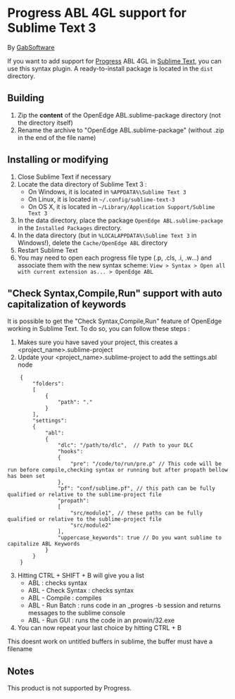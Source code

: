 # Progress ABL 4GL support for Sublime Text 3

By [GabSoftware](http://www.gabsoftware.com/)

If you want to add support for [Progress](http://www.progress.com/) ABL 4GL in [Sublime Text](http://www.sublimetext.com/), you can use this syntax plugin.
A ready-to-install package is located in the `dist` directory.

## Building

1. Zip the **content** of the OpenEdge ABL.sublime-package directory (not the directory itself)
2. Rename the archive to "OpenEdge ABL.sublime-package" (without .zip in the end of the file name)

## Installing or modifying

1. Close Sublime Text if necessary
2. Locate the data directory of Sublime Text 3 :
   * On Windows, it is located in `%APPDATA%\Sublime Text 3`
   * On Linux, it is located in `~/.config/sublime-text-3`
   * On OS X, it is located in `~/Library/Application Support/Sublime Text 3`
3. In the data directory, place the package `OpenEdge ABL.sublime-package` in the `Installed Packages` directory.
4. In the data directory (but in `%LOCALAPPDATA%\Sublime Text 3` in Windows!), delete the `Cache/OpenEdge ABL` directory
5. Restart Sublime Text
6. You may need to open each progress file type (.p, .cls, .i, .w...) and associate them with the new syntax scheme:
   `View > Syntax > Open all with current extension as... > OpenEdge ABL`

## "Check Syntax,Compile,Run" support with auto capitalization of keywords

It is possible to get the "Check Syntax,Compile,Run" feature of OpenEdge working in Sublime Text. To do so, you can follow these steps :

1. Makes sure you have saved your project, this creates a <project_name>.sublime-project
2. Update your <project_name>.sublime-project to add the settings.abl node
```
	{  
		"folders":  
		[  
			{  
				"path": "."  
			}  
		],  
		"settings":  
		{  
			"abl":  
			{  
				"dlc": "/path/to/dlc",  // Path to your DLC   
				"hooks":  
				{  
					"pre": "/code/to/run/pre.p" // This code will be run before compile,checking syntax or running but after propath bellow has been set  
				},  
				"pf": "conf/sublime.pf", // this path can be fully qualified or relative to the sublime-project file  
				"propath":  
				[  
					"src/module1", // these paths can be fully qualified or relative to the sublime-project file  
					"src/module2"  
				],  
				"uppercase_keywords": true // Do you want sublime to capitalize ABL Keywords  
			}  
		}  
	}
```
3. Hitting CTRL + SHIFT + B will give you a list
	- ABL                  : checks syntax
	- ABL - Check Syntax   : checks syntax
	- ABL - Compile        : compiles
	- ABL - Run Batch      : runs code in an \_progres -b session and returns messages to the sublime console
	- ABL - Run GUI        : runs the code in an prowin/32.exe
3. You can now repeat your last choice by hitting CTRL + B

This doesnt work on untitled buffers in sublime, the buffer must have a filename

## Notes

This product is not supported by Progress.
